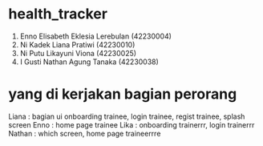 # health_tracker

1. Enno Elisabeth Eklesia Lerebulan (42230004)
2. Ni Kadek Liana Pratiwi (42230010)
3. Ni Putu Likayuni Viona (42230025)
4. I Gusti Nathan Agung Tanaka (42230038)

# yang di kerjakan bagian perorang

Liana : bagian ui onboarding trainee, login trainee, regist trainee, splash screen
Enno : home page trainee
Lika : onboarding trainerrr, login trainerrr
Nathan : which screen, home page traineerrre

